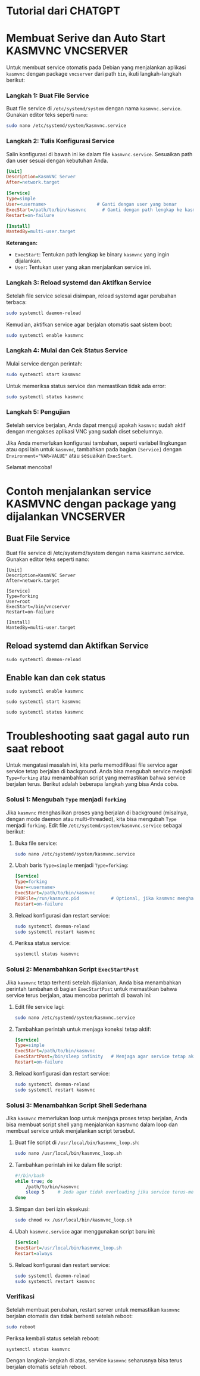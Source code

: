 # Tutorial dari CHATGPT
# Membuat Serive dan Auto Start KASMVNC VNCSERVER
Untuk membuat service otomatis pada Debian yang menjalankan aplikasi `kasmvnc` dengan package `vncserver` dari path `bin`, ikuti langkah-langkah berikut:

### Langkah 1: Buat File Service
Buat file service di `/etc/systemd/system` dengan nama `kasmvnc.service`. Gunakan editor teks seperti `nano`:

```bash
sudo nano /etc/systemd/system/kasmvnc.service
```

### Langkah 2: Tulis Konfigurasi Service
Salin konfigurasi di bawah ini ke dalam file `kasmvnc.service`. Sesuaikan path dan user sesuai dengan kebutuhan Anda.

```ini
[Unit]
Description=KasmVNC Server
After=network.target

[Service]
Type=simple
User=<username>                   # Ganti dengan user yang benar
ExecStart=/path/to/bin/kasmvnc      # Ganti dengan path lengkap ke kasmvnc
Restart=on-failure

[Install]
WantedBy=multi-user.target
```

**Keterangan:**
- `ExecStart`: Tentukan path lengkap ke binary `kasmvnc` yang ingin dijalankan.
- `User`: Tentukan user yang akan menjalankan service ini.

### Langkah 3: Reload systemd dan Aktifkan Service

Setelah file service selesai disimpan, reload systemd agar perubahan terbaca:

```bash
sudo systemctl daemon-reload
```

Kemudian, aktifkan service agar berjalan otomatis saat sistem boot:

```bash
sudo systemctl enable kasmvnc
```

### Langkah 4: Mulai dan Cek Status Service

Mulai service dengan perintah:

```bash
sudo systemctl start kasmvnc
```

Untuk memeriksa status service dan memastikan tidak ada error:

```bash
sudo systemctl status kasmvnc
```

### Langkah 5: Pengujian

Setelah service berjalan, Anda dapat menguji apakah `kasmvnc` sudah aktif dengan mengakses aplikasi VNC yang sudah diset sebelumnya.

Jika Anda memerlukan konfigurasi tambahan, seperti variabel lingkungan atau opsi lain untuk `kasmvnc`, tambahkan pada bagian `[Service]` dengan `Environment="VAR=VALUE"` atau sesuaikan `ExecStart`.

Selamat mencoba!

# Contoh menjalankan service KASMVNC dengan package yang dijalankan VNCSERVER
## Buat File Service
Buat file service di /etc/systemd/system dengan nama kasmvnc.service. Gunakan editor teks seperti nano:
```
[Unit]
Description=KasmVNC Server
After=network.target

[Service]
Type=forking
User=root
ExecStart=/bin/vncserver
Restart=on-failure

[Install]
WantedBy=multi-user.target
```

## Reload systemd dan Aktifkan Service
```
sudo systemctl daemon-reload
```

## Enable kan dan cek status
```
sudo systemctl enable kasmvnc
```
```
sudo systemctl start kasmvnc
```
```
sudo systemctl status kasmvnc
```

# Troubleshooting saat gagal auto run saat reboot
Untuk mengatasi masalah ini, kita perlu memodifikasi file service agar service tetap berjalan di background. Anda bisa mengubah service menjadi `Type=forking` atau menambahkan script yang memastikan bahwa service berjalan terus. Berikut adalah beberapa langkah yang bisa Anda coba.

### Solusi 1: Mengubah `Type` menjadi `forking`

Jika `kasmvnc` menghasilkan proses yang berjalan di background (misalnya, dengan mode daemon atau multi-threaded), kita bisa mengubah `Type` menjadi `forking`. Edit file `/etc/systemd/system/kasmvnc.service` sebagai berikut:

1. Buka file service:
    ```bash
    sudo nano /etc/systemd/system/kasmvnc.service
    ```

2. Ubah baris `Type=simple` menjadi `Type=forking`:

    ```ini
    [Service]
    Type=forking
    User=<username>                   
    ExecStart=/path/to/bin/kasmvnc      
    PIDFile=/run/kasmvnc.pid            # Optional, jika kasmvnc menghasilkan file PID
    Restart=on-failure
    ```

3. Reload konfigurasi dan restart service:

    ```bash
    sudo systemctl daemon-reload
    sudo systemctl restart kasmvnc
    ```

4. Periksa status service:

    ```bash
    systemctl status kasmvnc
    ```

### Solusi 2: Menambahkan Script `ExecStartPost`

Jika `kasmvnc` tetap terhenti setelah dijalankan, Anda bisa menambahkan perintah tambahan di bagian `ExecStartPost` untuk memastikan bahwa service terus berjalan, atau mencoba perintah di bawah ini:

1. Edit file service lagi:

    ```bash
    sudo nano /etc/systemd/system/kasmvnc.service
    ```

2. Tambahkan perintah untuk menjaga koneksi tetap aktif:

    ```ini
    [Service]
    Type=simple
    ExecStart=/path/to/bin/kasmvnc
    ExecStartPost=/bin/sleep infinity   # Menjaga agar service tetap aktif
    Restart=on-failure
    ```

3. Reload konfigurasi dan restart service:

    ```bash
    sudo systemctl daemon-reload
    sudo systemctl restart kasmvnc
    ```

### Solusi 3: Menambahkan Script Shell Sederhana

Jika `kasmvnc` memerlukan loop untuk menjaga proses tetap berjalan, Anda bisa membuat script shell yang menjalankan kasmvnc dalam loop dan membuat service untuk menjalankan script tersebut.

1. Buat file script di `/usr/local/bin/kasmvnc_loop.sh`:

    ```bash
    sudo nano /usr/local/bin/kasmvnc_loop.sh
    ```

2. Tambahkan perintah ini ke dalam file script:

    ```bash
    #!/bin/bash
    while true; do
        /path/to/bin/kasmvnc
        sleep 5     # Jeda agar tidak overloading jika service terus-menerus restart
    done
    ```

3. Simpan dan beri izin eksekusi:

    ```bash
    sudo chmod +x /usr/local/bin/kasmvnc_loop.sh
    ```

4. Ubah `kasmvnc.service` agar menggunakan script baru ini:

    ```ini
    [Service]
    ExecStart=/usr/local/bin/kasmvnc_loop.sh
    Restart=always
    ```

5. Reload konfigurasi dan restart service:

    ```bash
    sudo systemctl daemon-reload
    sudo systemctl restart kasmvnc
    ```

### Verifikasi

Setelah membuat perubahan, restart server untuk memastikan `kasmvnc` berjalan otomatis dan tidak berhenti setelah reboot:

```bash
sudo reboot
```

Periksa kembali status setelah reboot:

```bash
systemctl status kasmvnc
```

Dengan langkah-langkah di atas, service `kasmvnc` seharusnya bisa terus berjalan otomatis setelah reboot.
